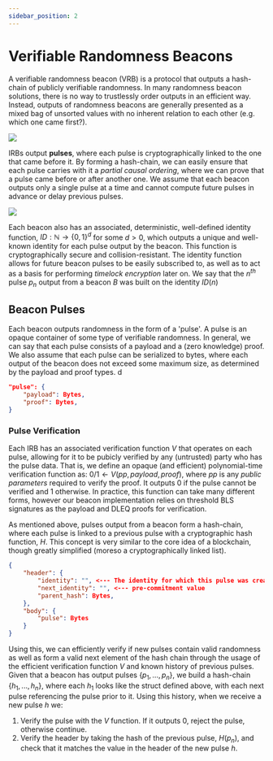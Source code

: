 ```yaml
---
sidebar_position: 2
---
```


# Verifiable Randomness Beacons

A verifiable randomness beacon (VRB) is a protocol that outputs a hash-chain of publicly verifiable randomness. In many randomness beacon solutions, there is no way to trustlessly order outputs in an efficient way. Instead, outputs of randomness beacons are generally presented as a mixed bag of unsorted values with no inherent relation to each other (e.g. which one came first?). 

![](../../static/assets/blob.drawio.png)

IRBs output **pulses**, where each pulse is cryptographically linked to the one that came before it. By forming a hash-chain, we can easily ensure that each pulse carries with it a *partial causal ordering*, where we can prove that a pulse came before or after another one. We assume that each beacon outputs only a single pulse at a time and cannot compute future pulses in advance or delay previous pulses.

![](../../static/assets/hashchain.drawio.png)

Each beacon also has an associated, deterministic, well-defined identity function, $ID: \mathbb{N} \to \{0, 1\}^d$ for some $d > 0$, which outputs a unique and well-known identity for each pulse output by the beacon. This function is cryptographically secure and collision-resistant. The identity function allows for future beacon pulses to be easily subscribed to, as well as to act as a basis for performing *timelock encryption* later on. We say that the $n^{th}$ pulse $p_n$ output from a beacon $B$ was built on the identity $ID(n)$  


## Beacon Pulses

Each beacon outputs randomness in the form of a 'pulse'. A pulse is an opaque container of some type of verifiable randomness. In general, we can say that each pulse consists of a payload and a (zero knowledge) proof. We also assume that each pulse can be serialized to bytes, where each output of the beacon does not exceed some maximum size, as determined by the payload and proof types. 
d
``` json
"pulse": {
    "payload": Bytes,
    "proof": Bytes,
}
```

### Pulse Verification 


Each IRB has an associated verification function $V$ that operates on each pulse, allowing for it to be pubicly verified by any (untrusted) party who has the pulse data. That is, we define an opaque (and efficient) polynomial-time verification function as: $0/1 \leftarrow V(pp, payload, proof)$, where $pp$ is any *public parameters* required to verify the proof. It outputs $0$ if the pulse cannot be verified and $1$ otherwise. In practice, this function can take many different forms, however our beacon implementation relies on threshold BLS signatures as the payload and DLEQ proofs for verification. 
 

As mentioned above, pulses output from a beacon form a hash-chain, where each pulse is linked to a previous pulse with a cryptographic hash function, $H$. This concept is very similar to the core idea of a blockchain, though greatly simplified (moreso a cryptographically linked list).

``` json
{
    "header": {
        "identity": "", <--- The identity for which this pulse was created
        "next_identity": "", <--- pre-commitment value
        "parent_hash": Bytes, 
    },
    "body": {
        "pulse": Bytes 
    } 
}
```

Using this, we can efficiently verify if new pulses contain valid randomness as well as form a valid next element of the hash chain through the usage of the efficient verification function $V$ and known history of previous pulses. Given that a beacon has output pulses $\{p_1, ..., p_n\}$, we build a hash-chain $\{h_1, ..., h_n\}$, where each $h_1$ looks like the struct defined above, with each next pulse referencing the pulse prior to it. Using this history, when we receive a new pulse $h$ we:

1. Verify the pulse with the $V$ function. If it outputs $0$, reject the pulse, otherwise continue.
2. Verify the header by taking the hash of the previous pulse, $H(p_n)$, and check that it matches the value in the header of the new pulse $h$. 


